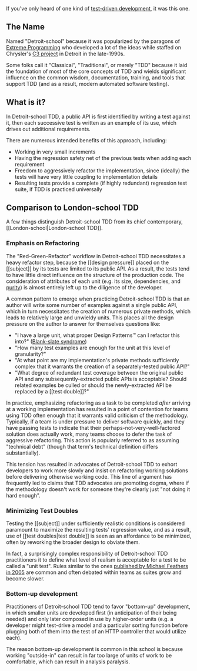 If you've only heard of one kind of [test-driven development](https://en.wikipedia.org/wiki/Test-driven_development), it was this one. 

## The Name
Named "Detroit-school" because it was popularized by the paragons of [Extreme Programming](https://en.wikipedia.org/wiki/Extreme_programming) who developed a lot of the ideas while staffed on Chrysler's [C3 project](https://en.wikipedia.org/wiki/Chrysler_Comprehensive_Compensation_System) in Detroit in the late-1990s.

Some folks call it "Classical", "Traditional", or merely "TDD" because it laid the foundation of most of the core concepts of TDD and wields significant influence on the common wisdom, documentation, training, and tools that support TDD (and as a result, modern automated software testing).

## What is it?

In Detroit-school TDD, a public API is first identified by writing a test against it, then each successive test is written as an example of its use, which drives out additional requirements. 

There are numerous intended benefits of this approach, including:

* Working in very small increments
* Having the regression safety net of the previous tests when adding each requirement
* Freedom to aggressively refactor the implementation, since (ideally) the tests will have very little coupling to implementation details
* Resulting tests provide a complete (if highly redundant) regression test suite, if TDD is practiced universally

## Comparison to London-school TDD

A few things distinguish Detroit-school TDD from its chief contemporary, [[London-school|London-school TDD]].

### Emphasis on Refactoring

The "Red-Green-Refactor" workflow in Detroit-school TDD necessitates a heavy refactor step, because the [[design pressure]] placed on the [[subject]] by its tests are limited to its public API. As a result, the tests tend to have little direct influence on the structure of the production code. The consideration of attributes of each unit (e.g. its size, dependencies, and [purity](https://en.wikipedia.org/wiki/Pure_function)) is almost entirely left up to the diligence of the developer.

A common pattern to emerge when practicing Detroit-school TDD is that an author will write some number of examples against a single public API, which in turn necessitates the creation of numerous private methods, which leads to relatively large and unwieldy units. This places all the design pressure on the author to answer for themselves questions like:

* "I have a large unit, what proper Design Patterns™ can I refactor this into?" ([Blank-slate syndrome](http://blog.codinghorror.com/avoiding-blank-page-syndrome/))
* "How many test examples are enough for the unit at this level of granularity?"
* "At what point are my implementation's private methods sufficiently complex that it warrants the creation of a separately-tested public API?"
* "What degree of redundant test coverage between the original public API and any subsequently-extracted public APIs is acceptable? Should related examples be culled or should the newly-extracted API be replaced by a [[test double]]?"

In practice, emphasizing refactoring as a task to be completed _after_ arriving at a working implementation has resulted in a point of contention for teams using TDD often enough that it warrants valid criticism of the methodology. Typically, if a team is under pressure to deliver software quickly, and they have passing tests to  indicate that their perhaps-not-very-well-factored solution does actually work, many teams choose to defer the task of aggressive refactoring. This action is popularly referred to as assuming "technical debt" (though that term's technical definition differs substantially).

This tension has resulted in advocates of Detroit-school TDD to exhort developers to work more slowly and insist on refactoring working solutions before delivering otherwise working code. This line of argument has frequently led to claims that TDD advocates are promoting dogma, where if the methodology doesn't work for someone they're clearly just "not doing it hard enough".

### Minimizing Test Doubles

Testing the [[subject]] under sufficiently realistic conditions is considered paramount to maximize the resulting tests' regression value, and as a result, use of [[test doubles|test double]] is seen as an affordance to be minimized, often by reworking the broader design to obviate them. 

In fact, a surprisingly complex responsibility of Detroit-school TDD practitioners it to define what level of realism is acceptable for a test to be called a "unit test". Rules similar to the ones [published by Michael Feathers in 2005](http://www.artima.com/weblogs/viewpost.jsp?thread=126923) are common and often debated within teams as suites grow and become slower.

### Bottom-up development

Practitioners of Detroit-school TDD tend to favor "bottom-up" development, in which smaller units are developed first (in anticipation of their being needed) and only later composed in use by higher-order units (e.g. a developer might test-drive a model and a particular sorting function before plugging both of them into the test of an HTTP controller that would utilize each).

The reason bottom-up development is common in this school is because working "outside-in" can result in far too large of units of work to be comfortable, which can result in analysis paralysis.